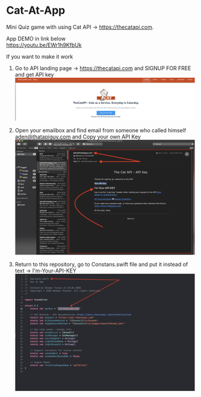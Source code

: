 # Cat-At-App
Mini Quiz game with using Cat API -> https://thecatapi.com.

<p6>App DEMO in link below</p6><br>
https://youtu.be/EWr1h9KfbUk

If you want to make it work 

1. Go to API landing page -> https://thecatapi.com and SIGNUP FOR FREE and get API key
![Alt text](/ScreensForReadme/1.png "Screen1")

2. Open your emailbox and find email from someone who called himself aden@thatapiguy.com and  Copy your own API Key
![Alt text](/ScreensForReadme/2.png "Screen2")

3. Return to this repository, go to Constans.swift file and put it instead of text -> I'm-Your-API-KEY
![Alt text](/ScreensForReadme/3.png "Screen3")

